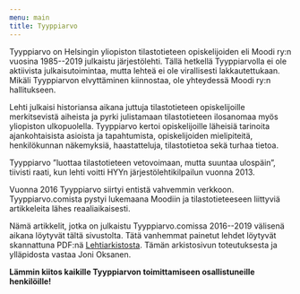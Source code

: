 ```yaml
---
menu: main
title: Tyyppiarvo
---
```


Tyyppiarvo on Helsingin yliopiston tilastotieteen opiskelijoiden eli Moodi ry:n vuosina 1985--2019 julkaistu järjestölehti. Tällä hetkellä Tyyppiarvolla ei ole aktiivista julkaisutoimintaa, mutta lehteä ei ole virallisesti lakkautettukaan. Mikäli Tyyppiarvon elvyttäminen kiinnostaa, ole yhteydessä Moodi ry:n hallitukseen. 

Lehti julkaisi historiansa aikana juttuja tilastotieteen opiskelijoille merkitsevistä aiheista ja pyrki julistamaan tilastotieteen ilosanomaa myös yliopiston ulkopuolella. Tyyppiarvo kertoi opiskelijoille läheisiä tarinoita ajankohtaisista asioista ja tapahtumista, opiskelijoiden mielipiteitä, henkilökunnan näkemyksiä, haastatteluja, tilastotietoa sekä turhaa tietoa.

Tyyppiarvo ”luottaa tilastotieteen vetovoimaan, mutta suuntaa ulospäin”, tiivisti raati, kun lehti voitti HYYn järjestölehtikilpailun vuonna 2013.

Vuonna 2016 Tyyppiarvo siirtyi entistä vahvemmin verkkoon. Tyyppiarvo.comista pystyi lukemaana Moodiin ja tilastotieteeseen liittyviä artikkeleita lähes reaaliaikaisesti. 

Nämä artikkelit, jotka on julkaistu Tyyppiarvo.comissa 2016--2019 välisenä aikana löytyvät tältä sivustolta. Tätä vanhemmat painetut lehdet löytyvät skannattuna PDF:nä [Lehtiarkistosta](). Tämän arkistosivun toteutuksesta ja ylläpidosta vastaa Joni Oksanen.

**Lämmin kiitos kaikille Tyyppiarvon toimittamiseen osallistuneille henkilöille!**
